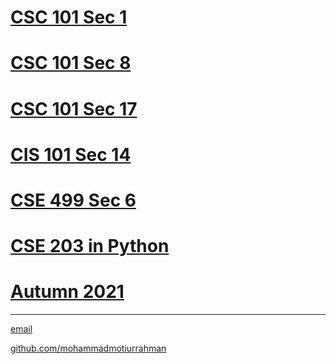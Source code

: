 # [CSC 101 Sec 1](https://mohammadmotiurrahman.github.io/csc101_1)
# [CSC 101 Sec 8](https://mohammadmotiurrahman.github.io/csc101_8)
# [CSC 101 Sec 17](https://mohammadmotiurrahman.github.io/csc101_17)
# [CIS 101 Sec 14](https://mohammadmotiurrahman.github.io/cis101_14)
# [CSE 499 Sec 6](https://mohammadmotiurrahman.github.io/CSE499)
# [CSE 203 in Python](https://mohammadmotiurrahman.github.io/cse203py)
# [Autumn 2021](https://mohammadmotiurrahman.github.io/autumn2021)

* * *

[email](mailto:mohammadmotiurrahman@gmail.com)

[github.com/mohammadmotiurrahman](https://github.com/mohammadmotiurrahman)
